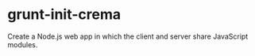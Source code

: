 grunt-init-crema
================

Create a Node.js web app in which the client and server share JavaScript modules.

